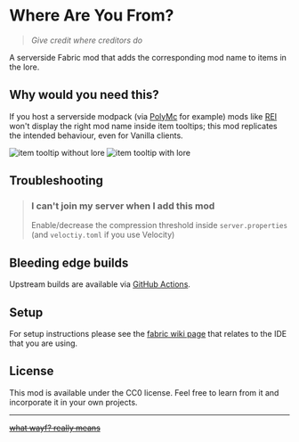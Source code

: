 # Where Are You From?
> _Give credit where creditors do_

A serverside Fabric mod that adds the corresponding mod name to items in the lore.

## Why would you need this?
If you host a serverside modpack (via [PolyMc](https://github.com/TheEpicBlock/PolyMc) for example) mods like [REI](https://github.com/shedaniel/RoughlyEnoughItems) won't display the right mod name inside item tooltips; this mod replicates the intended behaviour, even for Vanilla clients.

![item tooltip without lore](https://cdn.discordapp.com/attachments/729827668559659019/940359829157978152/unknown.png)
![item tooltip with lore](https://cdn.discordapp.com/attachments/729827668559659019/940563747959889960/unknown.png)

## Troubleshooting
> ### I can't join my server when I add this mod
> Enable/decrease the compression threshold inside `server.properties` (and `veloctiy.toml` if you use Velocity) 

## Bleeding edge builds
Upstream builds are available via [GitHub Actions](https://github.com/CamperSamu/WhereAreYouFrom/actions).

## Setup

For setup instructions please see the [fabric wiki page](https://fabricmc.net/wiki/tutorial:setup) that relates to the IDE that you are using.

## License

This mod is available under the CC0 license. Feel free to learn from it and incorporate it in your own projects.
___
~~[what wayf? really means](https://cdn.discordapp.com/attachments/837069225011970098/940672671442673664/unknown.png)~~
